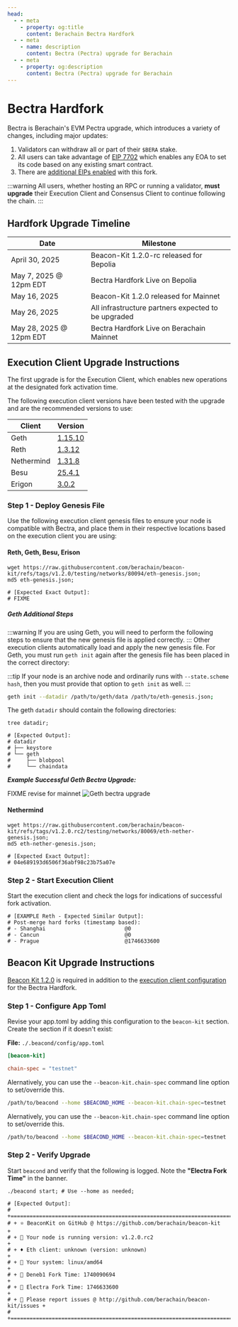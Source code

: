 ```yaml
---
head:
  - - meta
    - property: og:title
      content: Berachain Bectra Hardfork
  - - meta
    - name: description
      content: Bectra (Pectra) upgrade for Berachain
  - - meta
    - property: og:description
      content: Bectra (Pectra) upgrade for Berachain
---
```


# Bectra Hardfork

Bectra is Berachain's EVM Pectra upgrade, which introduces a variety of changes, including major updates:

1. Validators can withdraw all or part of their `$BERA` stake.
2. All users can take advantage of [EIP 7702](https://github.com/ethereum/EIPs/blob/master/EIPS/eip-7702.md) which enables any EOA to set its code based on any existing smart contract.
3. There are [additional EIPs enabled](learn/pol/changelog) with this fork.



:::warning
All users, whether hosting an RPC or running a validator, **must upgrade** their Execution Client and Consensus Client to continue following the chain.
:::

## Hardfork Upgrade Timeline

| Date                | Milestone                                                                                  |
| ------------------- | ------------------------------------------------------------------------------------------ |
| April 30, 2025 | Beacon-Kit 1.2.0-rc released for Bepolia |
| May 7, 2025 @ 12pm EDT | Bectra Hardfork Live on Bepolia                                                            |
| May 16, 2025 | Beacon-Kit 1.2.0 released for Mainnet
| May 26, 2025 | All infrastructure partners expected to be upgraded |
| May 28, 2025 @ 12pm EDT | Bectra Hardfork Live on Berachain Mainnet


## Execution Client Upgrade Instructions

The first upgrade is for the Execution Client, which enables new operations at the designated fork activation time.

The following execution client versions have been tested with the upgrade and are the recommended versions to use:

| Client     | Version                                                                   |
| ---------- | ------------------------------------------------------------------------- |
| Geth       | [1.15.10](https://github.com/ethereum/go-ethereum/releases/tag/v1.15.10)  |
| Reth       | [1.3.12](https://github.com/paradigmxyz/reth/releases/tag/v1.3.12)        |
| Nethermind | [1.31.8](https://github.com/NethermindEth/nethermind/releases/tag/1.31.8) |
| Besu       | [25.4.1](https://github.com/hyperledger/besu/releases/tag/25.4.1)         |
| Erigon     | [3.0.2](https://github.com/erigontech/erigon/releases/tag/v3.0.2)         |

### Step 1 - Deploy Genesis File

Use the following execution client genesis files to ensure your node is compatible with Bectra, and place them in their respective locations based on the execution client you are using:

#### Reth, Geth, Besu, Erison

```bash-vue{4,5}
wget https://raw.githubusercontent.com/berachain/beacon-kit/refs/tags/v1.2.0/testing/networks/80094/eth-genesis.json;
md5 eth-genesis.json;

# [Expected Exact Output]:
# FIXME
```

##### Geth Additional Steps

:::warning
If you are using Geth, you will need to perform the following steps to ensure that the new genesis file is applied correctly.
:::
Other execution clients automatically load and apply the new genesis file. For Geth, you must run `geth init` again after the genesis file has been placed in the correct directory:

:::tip
If your node is an archive node and ordinarily runs with `--state.scheme hash`, then you must provide that option to `geth init` as well.
:::

```bash
geth init --datadir /path/to/geth/data /path/to/eth-genesis.json;
```

The geth `datadir` should contain the following directories:

```bash-vue{4-8}
tree datadir;

# [Expected Output]:
# datadir
# ├── keystore
# └── geth
#     ├── blobpool
#     └── chaindata
```

_**Example Successful Geth Bectra Upgrade:**_

FIXME revise for mainnet
![Geth bectra upgrade](/assets/geth-bectra-upgrade.png)

#### Nethermind

```bash-vue{4,5}
wget https://raw.githubusercontent.com/berachain/beacon-kit/refs/tags/v1.2.0.rc2/testing/networks/80069/eth-nether-genesis.json;
md5 eth-nether-genesis.json;

# [Expected Exact Output]:
# 04e689193d6506f36abf98c23b75a07e
```

### Step 2 - Start Execution Client

Start the execution client and check the logs for indications of successful fork activation.

```bash{5}
# [EXAMPLE Reth - Expected Similar Output]:
# Post-merge hard forks (timestamp based):
# - Shanghai                         @0
# - Cancun                           @0
# - Prague                           @1746633600
```

## Beacon Kit Upgrade Instructions

[Beacon Kit 1.2.0](https://github.com/berachain/beacon-kit/releases) is required in addition to the [execution client configuration](#execution-client-upgrade-instructions) for the Bectra Hardfork.

### Step 1 - Configure App Toml

Revise your app.toml by adding this configuration to the `beacon-kit` section. Create the section if it doesn't exist:

**File:** `./.beacond/config/app.toml`

```toml
[beacon-kit]

chain-spec = "testnet"
```

Alernatively, you can use the `--beacon-kit.chain-spec` command line option to set/override this.

```sh
/path/to/beacond --home $BEACOND_HOME --beacon-kit.chain-spec=testnet
```

Alernatively, you can use the `--beacon-kit.chain-spec` command line option to set/override this.

```sh
/path/to/beacond --home $BEACOND_HOME --beacon-kit.chain-spec=testnet
```

### Step 2 - Verify Upgrade

Start `beacond` and verify that the following is logged. Note the **"Electra Fork Time"** in the banner.

```bash-vue{10}
./beacond start; # Use --home as needed;

# [Expected Output]:
# +=========================================================================+
# + ⭐ BeaconKit on GitHub @ https://github.com/berachain/beacon-kit        +
# + 🧩 Your node is running version: v1.2.0.rc2                             +
# + ♦ Eth client: unknown (version: unknown)                                +
# + 💾 Your system: linux/amd64                                             +
# + 🍴 Deneb1 Fork Time: 1740090694                                         +
# + 🍴 Electra Fork Time: 1746633600                                        +
# + 🦺 Please report issues @ http://github.com/berachain/beacon-kit/issues +
# +=========================================================================+
```
